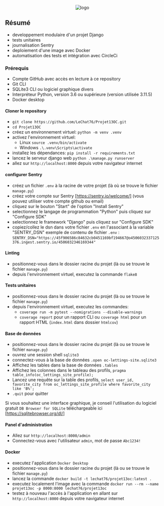 <p align="center">
    <img alt="logo" src="https://github.com/LeChat76/Projet13OC/assets/119883313/9b12a59f-24e7-47bb-b4d2-0d3bf2681cff">
</p>

## Résumé

- developpement modulaire d'un projet Django
- tests unitaires
- journalisation Sentry
- deploiement d'une image avec Docker
- automatisation des tests et intégration avec CircleCi

### Prérequis

- Compte GitHub avec accès en lecture à ce repository
- Git CLI
- SQLite3 CLI ou logiciel graphique divers
- Interpréteur Python, version 3.6 ou supérieure (version utilisée 3.11.5)
- Docker desktop

#### Cloner le repository

- `git clone https://github.com/LeChat76/Projet13OC.git`
- `cd Projet13OC`  
- créez un environnement virtuel: `python -m venv .venv`  
- activez l'environnement virtuel:
  - Linux `source .venv/bin/activate`  
  - Windows `.\.venv\Scripts\activate` 
- installez les dépendances: `pip install -r requirements.txt` 
- lancez le serveur django web `python .\manage.py runserver`
- allez sur `http://localhost:8000` depuis votre navigateur internet

#### configurer Sentry

- créez un fichier `.env` à la racine de votre projet (là où se trouve le fichier `manage.py`)
- créez votre compte sur Sentry [https://sentry.io/welcome/] (vous pouvez utiliser votre compte github ou email)
- cliquez sur le bouton "Start" de l'option "Install Sentry"
- selectionnez le langage de programmation "Python" puis cliquez sur "Configure SDK"
- selectionnez le framework "Django" puis cliquez sur "Configure SDK"
- copiez/collez le dsn dans votre fichier `.env` en l'associant à la variable "SENTRY_DSN"
exemple  de contenu de fichier `.env` : `SENTRY_DSN="https://45f906586c84632cb0451169bf194667@o4506032337125376.ingest.sentry.io/4506032346169344"`

#### Linting

- positionnez-vous dans le dossier racine du projet (là ou se trouve le fichier `manage.py`)  
- depuis l'environnement virtuel, executez la commande `flake8`  

#### Tests unitaires

- positionnez-vous dans le dossier racine du projet (là ou se trouve le fichier `manage.py`)   
- depuis l'environnement virtuel, executez les commandes:
  - `coverage run -m pytest --nomigrations --disable-warnings`
  - `coverage report` pour un rapport CLI ou `coverage html` pour un rapport HTML (`index.html` dans dossier `htmlcov`)

#### Base de données

- positionnez-vous dans le dossier racine du projet (là ou se trouve le fichier `manage.py`)
- ouvrez une session shell `sqlite3`
- connectez-vous à la base de données `.open oc-lettings-site.sqlite3`
- Affichez les tables dans la base de données `.tables`
- Affichez les colonnes dans le tableau des profils, `pragma table_info(oc_lettings_site_profile);`
- Lancez une requête sur la table des profils, `select user_id, favorite_city from oc_lettings_site_profile where favorite_city like 'B%';`
- `.quit` pour quitter

Si vous souhaitez une interface graphique, je conseil l'utilisation du logiciel gratuit `DB Browser for SQLite` téléchargeable ici [https://sqlitebrowser.org/dl/]

#### Panel d'administration

- Allez sur `http://localhost:8000/admin`
- Connectez-vous avec l'utilisateur `admin`, mot de passe `Abc1234!`

#### Docker

- executez l'application `Docker Desktop`
- positionnez-vous dans le dossier racine du projet (là ou se trouve le fichier `manage.py`)
- lancez la commande `docker build -t lechat76/projet13oc:latest .`
- executez localement l'image avec la commande `docker run --rm --name projet13oc -p 8000:8000 lechat76/projet13oc`
- testez à nouveau l'accès à l'application en allant sur `http://localhost:8000` depuis votre navigateur internet

